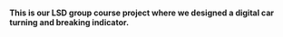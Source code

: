 #### This is our LSD group course project where we designed a digital car turning and breaking indicator.
